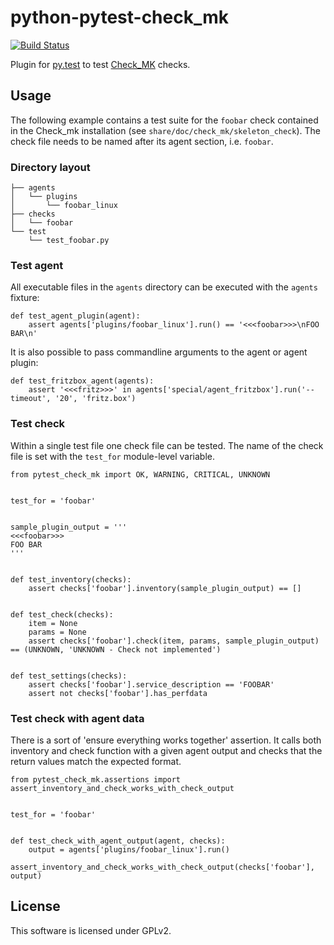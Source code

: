 # python-pytest-check\_mk

[![Build Status](https://travis-ci.org/tom-mi/python-pytest-check_mk.svg?branch=master)](https://travis-ci.org/tom-mi/python-pytest-check_mk)

Plugin for [py.test](http://pytest.org/) to test [Check_MK](https://mathias-kettner.de/check_mk.html) checks.

## Usage

The following example contains a test suite for the `foobar` check contained in the Check\_mk installation (see `share/doc/check_mk/skeleton_check`).
The check file needs to be named after its agent section, i.e. `foobar`.

### Directory layout

    ├── agents
    │   └── plugins
    │       └── foobar_linux
    ├── checks
    │   └── foobar
    └── test
        └── test_foobar.py

### Test agent

All executable files in the `agents` directory can be executed with the `agents` fixture:

    def test_agent_plugin(agent):
        assert agents['plugins/foobar_linux'].run() == '<<<foobar>>>\nFOO BAR\n'

It is also possible to pass commandline arguments to the agent or agent plugin:

    def test_fritzbox_agent(agents):
        assert '<<<fritz>>>' in agents['special/agent_fritzbox'].run('--timeout', '20', 'fritz.box')

### Test check

Within a single test file one check file can be tested. The name of the check file is set with the `test_for` module-level variable.

    from pytest_check_mk import OK, WARNING, CRITICAL, UNKNOWN


    test_for = 'foobar'


    sample_plugin_output = '''
    <<<foobar>>>
    FOO BAR
    '''


    def test_inventory(checks):
        assert checks['foobar'].inventory(sample_plugin_output) == []


    def test_check(checks):
        item = None
        params = None
        assert checks['foobar'].check(item, params, sample_plugin_output) == (UNKNOWN, 'UNKNOWN - Check not implemented')


    def test_settings(checks):
        assert checks['foobar'].service_description == 'FOOBAR'
        assert not checks['foobar'].has_perfdata

### Test check with agent data

There is a sort of 'ensure everything works together' assertion. It calls both inventory and check function with a given agent output and checks that the return values match the expected format.

    from pytest_check_mk.assertions import assert_inventory_and_check_works_with_check_output


    test_for = 'foobar'


    def test_check_with_agent_output(agent, checks):
        output = agents['plugins/foobar_linux'].run()
        assert_inventory_and_check_works_with_check_output(checks['foobar'], output)

## License

This software is licensed under GPLv2.
